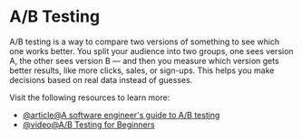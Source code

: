 # A/B Testing

A/B testing is a way to compare two versions of something to see which one works better. You split your audience into two groups, one sees version A, the other sees version B — and then you measure which version gets better results, like more clicks, sales, or sign-ups. This helps you make decisions based on real data instead of guesses.

Visit the following resources to learn more:

- [@article@A software engineer's guide to A/B testing](https://posthog.com/product-engineers/ab-testing-guide-for-engineers)
- [@video@A/B Testing for Beginners](https://www.youtube.com/watch?v=VpTlNRUcIDo)